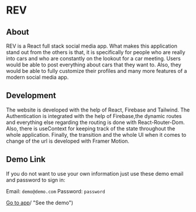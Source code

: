 # REV

## About
REV is a React full stack social media app. What makes this application stand out from the others is that, it is specifically for people who are really into cars and who are constantly on the lookout for a car meeting. Users would be able to post everything about cars that they want to. Also, they would be able to fully customize their profiles and many more features of a modern social media app.

## Development 
The website is developed with the help of React, Firebase and Tailwind. The Authentication is integrated with the help of Firebase,the dynamic routes and everything else regarding the routing is done with React-Router-Dom. Also, there is useContext for keeping track of the state throughout the whole application. Finally, the transition and the whole UI when it comes to change of the url is developed with Framer Motion.

## Demo Link

If you do not want to use your own information just use these demo email and password to sign in:

Email: `demo@demo.com`
Password: `password`

[Go to app]([https://social-media-app-2fe38.web.app)/ "See the demo")
